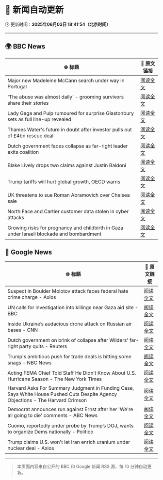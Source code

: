 # 🧠 新闻自动更新

🕒 更新时间：**2025年06月03日 18:41:54（北京时间）**

---

## 🌍 BBC News

| 🌐 标题 | 🔗 原文链接 |
|--------|-------------|
| Major new Madeleine McCann search under way in Portugal | [阅读全文](https://www.bbc.com/news/articles/cy4k1vg34wlo) |
| 'The abuse was almost daily' - grooming survivors share their stories | [阅读全文](https://www.bbc.com/news/articles/c62n72mj113o) |
| Lady Gaga and Pulp rumoured for surprise Glastonbury sets as full line-up revealed | [阅读全文](https://www.bbc.com/news/articles/cx2jd8e6918o) |
| Thames Water's future in doubt after investor pulls out of £4bn rescue deal | [阅读全文](https://www.bbc.com/news/articles/c93leknykvyo) |
| Dutch government faces collapse as far-right leader exits coalition | [阅读全文](https://www.bbc.com/news/articles/c0r1x5yyd5wo) |
| Blake Lively drops two claims against Justin Baldoni | [阅读全文](https://www.bbc.com/news/articles/c62v5g81857o) |
| Trump tariffs will hurt global growth, OECD warns | [阅读全文](https://www.bbc.com/news/articles/cq69j753egeo) |
| UK threatens to sue Roman Abramovich over Chelsea sale | [阅读全文](https://www.bbc.com/news/articles/cvgn45d72eyo) |
| North Face and Cartier customer data stolen in cyber attacks | [阅读全文](https://www.bbc.com/news/articles/c39x3jpv8lyo) |
| Growing risks for pregnancy and childbirth in Gaza under Israeli blockade and bombardment | [阅读全文](https://www.bbc.com/news/articles/c626ljrp21yo) |

## 📰 Google News

| 🌐 标题 | 🔗 原文链接 |
|--------|-------------|
| Suspect in Boulder Molotov attack faces federal hate crime charge - Axios | [阅读全文](https://news.google.com/rss/articles/CBMigwFBVV95cUxQazJFazRFcWhjR3otX3QtNno0ZERfekR4T2hJX3NaeE1xX1ZNUUtkTW5KVV9pRmZ5c2dwN2lHY19yMEJvYWdKa3RxbEdUd2h5cVpHWjNwZXIxYzZISm1PbmdBeVBVOUlqYlU3YkxYQjluS3JWdlh6Vk1Ya1BSV0JJZkNXbw?oc=5) |
| UN calls for investigation into killings near Gaza aid site - BBC | [阅读全文](https://news.google.com/rss/articles/CBMiWkFVX3lxTE90dmVBNVNGd2FKZ1o1QUstczlmUVF2bDExSUlVcS1kNXc3cTZnSWhtRm1DdzBDTlpLRUQyTFdFbkRlaG1KeWxZVGxYV0I4LThqa0g5akZua2VNZ9IBX0FVX3lxTE1WdjlLRlFqZmpWTlVNZHVCb3NaWWF0ZmR4TnRQOTZLc0MzOHBRcFd6Q3pkM2FHTzRoSTlrOFhCeVFnSnI0LWJpQ1RwMHdBcTRQcEhQUUd3SnJzS2tzNTJB?oc=5) |
| Inside Ukraine’s audacious drone attack on Russian air bases - CNN | [阅读全文](https://news.google.com/rss/articles/CBMimgFBVV95cUxPOC1jVzNBVEhIbWFOZmZ1N0VLU256cUJsSE1Qc2VCWktHQkxOaEdJWlQxRTVfQU9CN3VkaGVmU2pWWE9OdWdiSVNOQWRtbEdTdEM3cG5aY2pyT2pPU2gxSFJZakVVMS1wYnZYNDlIS1R3VDBPWDBIRTg5bU5RTS10SjJ0dFkyWDg2Ujh1WEJUZTFJaXM0M1N4NFZ30gGfAUFVX3lxTFBCU1drSUVYbkRBM1dKUEE4ZXNIbk9rc1JTUVVQem9RLW44T3hxcWdZTTREcTVLakxFZXJGdlozSEdIQ2M4aTZvSW9QaFF5V25oaUVhSUdqTGUxQW5BVnU0T2RheUhQYzFXUHg5N01MbWVXR0RDakVWSEdaNWlWV1c5VTBjVkVwN2dUaVNSaXcwdkNHZkVZelRjVllJYzk3MA?oc=5) |
| Dutch government on brink of collapse after Wilders' far-right party quits - Reuters | [阅读全文](https://news.google.com/rss/articles/CBMirwFBVV95cUxNMHRJa1lVQzFnUTkwSXlsemU5R2x2Y3BleXlGbXM2ODNOYWpQZmtBTC1CSkM3MHpUWDdMVms4eTIyMVFHNFM3Um5oRmJqeDFnTGNYSHplV1U3Y09qdjlwS3daOWt5NVdLYjN3bmZyTW1IckczLUxNWDFMbWhuRmRnRXJ0RnhyM2FuYldyNHg3OEFDLU91bUsxVEVnR3BIcVh3bGkzSTBlbUd3QWdZWEJj?oc=5) |
| Trump's ambitious push for trade deals is hitting some snags - NBC News | [阅读全文](https://news.google.com/rss/articles/CBMiugFBVV95cUxQei04LXYtcFlDajZNVkNySnE0ZVpWbU9wZWUwODhJN0FoWk5xbXU0NnVWLWs1SUNRTUl2Y2xlRzJraExXYXpKQ0VUUFBKa3JRNVprSmFfbHh5WmY5WjdUMVRQZnJiQ0k3RjlWYXRUSmVGUEptSFBvME1HTTVfbEczdFV1R3ZmMlN4UjkzVlRNWmNFc3Q5ek15ZmsyQ084TDlqY0JUNjNtTEJYNG1vNHdKTE1zbUNoSm1pekHSAVZBVV95cUxPa3hKeDZoNGJxZE1pTTg2SE9NVVotWG9uVFpNOUJyZzN6dUlQSU51ZXdLMmVtd1BVU0Y2cDBrZWFwUlBMRFJfRXV2MVdVc2hCclBDVmlSZw?oc=5) |
| Acting FEMA Chief Told Staff He Didn’t Know About U.S. Hurricane Season - The New York Times | [阅读全文](https://news.google.com/rss/articles/CBMilAFBVV95cUxOdThHaUlMRGxLbzhaWlR5ZFhSVWNEM3pnenhrMWRMTTlvUENVYTU5R1ZFcVR6eTNqaTdWbVRwbVZXYm5FZXpGX0VnbUhYUGE2dmtwLWhabmVtT3F6TEtOeVhXVUUxT2xHZEpYYTFJTWpESUVXQ0V4QmQtaElxZ1F3U2J6MjF5VGhKdXVYQ3ZTRFRsbDFK?oc=5) |
| Harvard Asks For Summary Judgment in Funding Case, Says White House Pushed Cuts Despite Agency Objections - The Harvard Crimson | [阅读全文](https://news.google.com/rss/articles/CBMif0FVX3lxTE5GMml2VTkzb2ZFYXZ0WW5hVWc4dmpldEh1UkFaRFplZHVOV1JEdGZ6OWZaa0s0T0ctUHItVWhZdXB0cF9XSUZVQUF6UUhXbjZxNHBPWXAzX1IxdmQ5U3VfdkdYOXJmNUxnRjFtTkN1LTMwbG04dHZCUFdrVnlPVzA?oc=5) |
| Democrat announces run against Ernst after her 'We're all going to die' comments - ABC News | [阅读全文](https://news.google.com/rss/articles/CBMinwFBVV95cUxPOEMxOEY3SjFITDVzMFdCLVRyaUFmMlJOVzJkVHhKMklWWTJfdkswbGdCQktEWUxybWtnVmY5X0hBN3prdWRNNm5Nd3JpQlp2NkJDRGNRYkk2YVRYVTFTeUwxcTNrQlE0Rjd1YmRZamFNdzRaWXd4Zi1aT293TmcwZDNGejZCbDZ4NzlCVTNOTUNMU2NHMlR1ODlzWF83TkHSAaQBQVVfeXFMTlJKTVk1Y0dLTzRtMVptTzNDdGg1MjBBYjFJVDJrOV9lVkRTSTh2bDBUbUhSc1owVG1hWVZha0Z5dFlVTmF2RHZJY2gxTnQyc0Y3a045eWNjQXExTGdkakptemV5QllxLUhyaGdOREs5ZGNQajFZckFFMk1VamxZN1MyUUEyZ2RBNlY1QklhQmNLSUNfV05zeThTMG9HekdCQWI1NlY?oc=5) |
| Cuomo, reportedly under probe by Trump’s DOJ, wants to organize Dems nationally - Politico | [阅读全文](https://news.google.com/rss/articles/CBMixAFBVV95cUxNNm9NeW5xaV9mSndSSFhsWXFZeHBqdlFHekNJM2ZKZkl2VGtKMEVSQ1FsTW1xY1Z1UmMtRVd0eklIRk9ycWlaazdPMDdYYkhwYkFyWXJnc2pCSGhTbEkteWJuazV0Z3htd1B4VkRvTGI5UTduVHpSZnV5bmhsT3J2bmM4SUVjYnowZUticHltb0ItUDMxWERrMU05alFCNnhxYmdycVBSbXd1RG0zZGJjeHBraUc5WWdwZjZYYjM2N0tLeXJv?oc=5) |
| Trump claims U.S. won't let Iran enrich uranium under nuclear deal - Axios | [阅读全文](https://news.google.com/rss/articles/CBMiekFVX3lxTE53VWFiSThGTTRxZnMzWnJKOTAydTVmemVNWWlXTDFkVWZ2NUJFdjJkM1lPcFhkOVRuLTZ4cWk0anRxencxbkNDRi1xUlRqeEJudHEzU05RZUVZa1NlMllJdlo5bnhVcXlqLVJ4aUdQMTFYUTlQNVI2OVBB?oc=5) |

---
> 本页面内容来自公开的 BBC 和 Google 新闻 RSS 源，每 10 分钟自动更新。